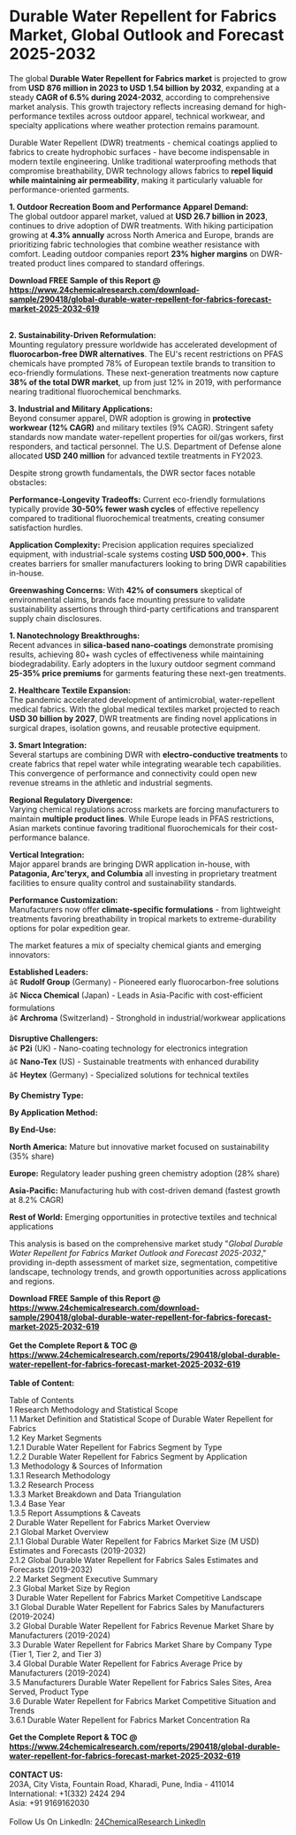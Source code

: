 <h1>Durable Water Repellent for Fabrics Market, Global Outlook and Forecast 2025-2032</h1><p>The global <strong>Durable Water Repellent for Fabrics market</strong> is projected to grow from <strong>USD 876 million in 2023 to USD 1.54 billion by 2032</strong>, expanding at a steady <strong>CAGR of 6.5% during 2024-2032</strong>, according to comprehensive market analysis. This growth trajectory reflects increasing demand for high-performance textiles across outdoor apparel, technical workwear, and specialty applications where weather protection remains paramount.</p><p>Durable Water Repellent (DWR) treatments - chemical coatings applied to fabrics to create hydrophobic surfaces - have become indispensable in modern textile engineering. Unlike traditional waterproofing methods that compromise breathability, DWR technology allows fabrics to <strong>repel liquid while maintaining air permeability</strong>, making it particularly valuable for performance-oriented garments.</p><p><strong>1. Outdoor Recreation Boom and Performance Apparel Demand:</strong><br>
The global outdoor apparel market, valued at <strong>USD 26.7 billion in 2023</strong>, continues to drive adoption of DWR treatments. With hiking participation growing at <strong>4.3% annually</strong> across North America and Europe, brands are prioritizing fabric technologies that combine weather resistance with comfort. Leading outdoor companies report <strong>23% higher margins</strong> on DWR-treated product lines compared to standard offerings.</p><div><b>Download FREE Sample of this Report @ 
            <a href="https://www.24chemicalresearch.com/download-sample/290418/global-durable-water-repellent-for-fabrics-forecast-market-2025-2032-619">
            https://www.24chemicalresearch.com/download-sample/290418/global-durable-water-repellent-for-fabrics-forecast-market-2025-2032-619</a></b></div><br><p><strong>2. Sustainability-Driven Reformulation:</strong><br>
Mounting regulatory pressure worldwide has accelerated development of <strong>fluorocarbon-free DWR alternatives</strong>. The EU's recent restrictions on PFAS chemicals have prompted 78% of European textile brands to transition to eco-friendly formulations. These next-generation treatments now capture <strong>38% of the total DWR market</strong>, up from just 12% in 2019, with performance nearing traditional fluorochemical benchmarks.</p><p><strong>3. Industrial and Military Applications:</strong><br>
Beyond consumer apparel, DWR adoption is growing in <strong>protective workwear (12% CAGR)</strong> and military textiles (9% CAGR). Stringent safety standards now mandate water-repellent properties for oil/gas workers, first responders, and tactical personnel. The U.S. Department of Defense alone allocated <strong>USD 240 million</strong> for advanced textile treatments in FY2023.</p><p>Despite strong growth fundamentals, the DWR sector faces notable obstacles:</p><p><strong>Performance-Longevity Tradeoffs:</strong> Current eco-friendly formulations typically provide <strong>30-50% fewer wash cycles</strong> of effective repellency compared to traditional fluorochemical treatments, creating consumer satisfaction hurdles.</p><p><strong>Application Complexity:</strong> Precision application requires specialized equipment, with industrial-scale systems costing <strong>USD 500,000+</strong>. This creates barriers for smaller manufacturers looking to bring DWR capabilities in-house.</p><p><strong>Greenwashing Concerns:</strong> With <strong>42% of consumers</strong> skeptical of environmental claims, brands face mounting pressure to validate sustainability assertions through third-party certifications and transparent supply chain disclosures.</p><p><strong>1. Nanotechnology Breakthroughs:</strong><br>
Recent advances in <strong>silica-based nano-coatings</strong> demonstrate promising results, achieving 80+ wash cycles of effectiveness while maintaining biodegradability. Early adopters in the luxury outdoor segment command <strong>25-35% price premiums</strong> for garments featuring these next-gen treatments.</p><p><strong>2. Healthcare Textile Expansion:</strong><br>
The pandemic accelerated development of antimicrobial, water-repellent medical fabrics. With the global medical textiles market projected to reach <strong>USD 30 billion by 2027</strong>, DWR treatments are finding novel applications in surgical drapes, isolation gowns, and reusable protective equipment.</p><p><strong>3. Smart Integration:</strong><br>
Several startups are combining DWR with <strong>electro-conductive treatments</strong> to create fabrics that repel water while integrating wearable tech capabilities. This convergence of performance and connectivity could open new revenue streams in the athletic and industrial segments.</p><p><strong>Regional Regulatory Divergence:</strong><br>
	Varying chemical regulations across markets are forcing manufacturers to maintain <strong>multiple product lines</strong>. While Europe leads in PFAS restrictions, Asian markets continue favoring traditional fluorochemicals for their cost-performance balance.</p><p><strong>Vertical Integration:</strong><br>
	Major apparel brands are bringing DWR application in-house, with <strong>Patagonia, Arc'teryx, and Columbia</strong> all investing in proprietary treatment facilities to ensure quality control and sustainability standards.</p><p><strong>Performance Customization:</strong><br>
	Manufacturers now offer <strong>climate-specific formulations</strong> - from lightweight treatments favoring breathability in tropical markets to extreme-durability options for polar expedition gear.</p><p>The market features a mix of specialty chemical giants and emerging innovators:</p><p><strong>Established Leaders:</strong><br>
â¢ <strong>Rudolf Group</strong> (Germany) - Pioneered early fluorocarbon-free solutions<br>
â¢ <strong>Nicca Chemical</strong> (Japan) - Leads in Asia-Pacific with cost-efficient formulations<br>
â¢ <strong>Archroma</strong> (Switzerland) - Stronghold in industrial/workwear applications</p><p><strong>Disruptive Challengers:</strong><br>
â¢ <strong>P2i</strong> (UK) - Nano-coating technology for electronics integration<br>
â¢ <strong>Nano-Tex</strong> (US) - Sustainable treatments with enhanced durability<br>
â¢ <strong>Heytex</strong> (Germany) - Specialized solutions for technical textiles</p><p><strong>By Chemistry Type:</strong></p><p><strong>By Application Method:</strong></p><p><strong>By End-Use:</strong></p><p><strong>North America:</strong> Mature but innovative market focused on sustainability (35% share)</p><p><strong>Europe:</strong> Regulatory leader pushing green chemistry adoption (28% share)</p><p><strong>Asia-Pacific:</strong> Manufacturing hub with cost-driven demand (fastest growth at 8.2% CAGR)</p><p><strong>Rest of World:</strong> Emerging opportunities in protective textiles and technical applications</p><p>This analysis is based on the comprehensive market study "<em>Global Durable Water Repellent for Fabrics Market Outlook and Forecast 2025-2032</em>," providing in-depth assessment of market size, segmentation, competitive landscape, technology trends, and growth opportunities across applications and regions.</p><div><b>Download FREE Sample of this Report @ 
            <a href="https://www.24chemicalresearch.com/download-sample/290418/global-durable-water-repellent-for-fabrics-forecast-market-2025-2032-619">
            https://www.24chemicalresearch.com/download-sample/290418/global-durable-water-repellent-for-fabrics-forecast-market-2025-2032-619</a></b></div><br><div><b>Get the Complete Report & TOC @ 
            <a href="https://www.24chemicalresearch.com/reports/290418/global-durable-water-repellent-for-fabrics-forecast-market-2025-2032-619">
            https://www.24chemicalresearch.com/reports/290418/global-durable-water-repellent-for-fabrics-forecast-market-2025-2032-619</a></b></div><br>
            <b>Table of Content:</b><p>Table of Contents<br />
1 Research Methodology and Statistical Scope<br />
1.1 Market Definition and Statistical Scope of Durable Water Repellent for Fabrics<br />
1.2 Key Market Segments<br />
1.2.1 Durable Water Repellent for Fabrics Segment by Type<br />
1.2.2 Durable Water Repellent for Fabrics Segment by Application<br />
1.3 Methodology & Sources of Information<br />
1.3.1 Research Methodology<br />
1.3.2 Research Process<br />
1.3.3 Market Breakdown and Data Triangulation<br />
1.3.4 Base Year<br />
1.3.5 Report Assumptions & Caveats<br />
2 Durable Water Repellent for Fabrics Market Overview<br />
2.1 Global Market Overview<br />
2.1.1 Global Durable Water Repellent for Fabrics Market Size (M USD) Estimates and Forecasts (2019-2032)<br />
2.1.2 Global Durable Water Repellent for Fabrics Sales Estimates and Forecasts (2019-2032)<br />
2.2 Market Segment Executive Summary<br />
2.3 Global Market Size by Region<br />
3 Durable Water Repellent for Fabrics Market Competitive Landscape<br />
3.1 Global Durable Water Repellent for Fabrics Sales by Manufacturers (2019-2024)<br />
3.2 Global Durable Water Repellent for Fabrics Revenue Market Share by Manufacturers (2019-2024)<br />
3.3 Durable Water Repellent for Fabrics Market Share by Company Type (Tier 1, Tier 2, and Tier 3)<br />
3.4 Global Durable Water Repellent for Fabrics Average Price by Manufacturers (2019-2024)<br />
3.5 Manufacturers Durable Water Repellent for Fabrics Sales Sites, Area Served, Product Type<br />
3.6 Durable Water Repellent for Fabrics Market Competitive Situation and Trends<br />
3.6.1 Durable Water Repellent for Fabrics Market Concentration Ra</p><div><b>Get the Complete Report & TOC @ 
            <a href="https://www.24chemicalresearch.com/reports/290418/global-durable-water-repellent-for-fabrics-forecast-market-2025-2032-619">
            https://www.24chemicalresearch.com/reports/290418/global-durable-water-repellent-for-fabrics-forecast-market-2025-2032-619</a></b></div><br><b>CONTACT US:</b><br>
            203A, City Vista, Fountain Road, Kharadi, Pune, India - 411014<br>
            International: +1(332) 2424 294<br>
            Asia: +91 9169162030 <br><br>
            Follow Us On LinkedIn: <a href="https://www.linkedin.com/company/24chemicalresearch/">24ChemicalResearch LinkedIn</a>
